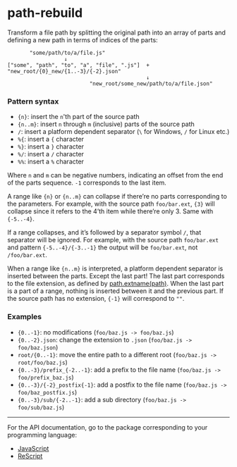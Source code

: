# path-rebuild

Transform a file path by splitting the original path into an array of parts
and defining a new path in terms of indices of the parts:

```
       "some/path/to/a/file.js"
                  ↓
["some", "path", "to", "a", "file", ".js"]  +  "new_root/{0}_new/{1..-3}/{-2}.json"
                                            ↓
                          "new_root/some_new/path/to/a/file.json"

```

### Pattern syntax

- `{n}`: insert the `n`'th part of the source path
- `{n..m}`: insert `n` through `m` (inclusive) parts of the source path
- `/`: insert a platform dependent separator (`\` for Windows, `/` for Linux etc.)
- `%{`: insert a `{` character
- `%}`: insert a `}` character
- `%/`: insert a `/` character
- `%%`: insert a `%` character

Where `n` and `m` can be negative numbers, indicating an offset from the end of the parts sequence.
`-1` corresponds to the last item.

A range like `{n}` or `{n..m}` can collapse if there’re no parts corresponding to the parameters.
For example, with the source path `foo/bar.ext`, `{3}` will collapse
since it refers to the 4’th item while there’re only 3. Same with `{-5..-4}`.

If a range collapses, and it’s followed by a separator symbol `/`, that separator will be ignored.
For example, with the source path `foo/bar.ext` and pattern `{-5..-4}/{-3..-1}`
the output will be `foo/bar.ext`, not `/foo/bar.ext`.

When a range like `{n..m}` is interpreted, a platform dependent separator is inserted between the parts.
Except the last part! The last part corresponds to the file extension,
as defined by [path.extname(path)](https://nodejs.org/api/path.html#pathextnamepath).
When the last part is a part of a range, nothing is inserted between it and the previous part.
If the source path has no extension, `{-1}` will correspond to `""`.

### Examples

- `{0..-1}`: no modifications (`foo/baz.js -> foo/baz.js`)
- `{0..-2}.json`: change the extension to `.json` (`foo/baz.js -> foo/baz.json`)
- `root/{0..-1}`: move the entire path to a different root (`foo/baz.js -> root/foo/baz.js`)
- `{0..-3}/prefix_{-2..-1}`: add a prefix to the file name (`foo/baz.js -> foo/prefix_baz.js`)
- `{0..-3}/{-2}_postfix{-1}`: add a postfix to the file name (`foo/baz.js -> foo/baz_postfix.js`)
- `{0..-3}/sub/{-2..-1}`: add a sub directory (`foo/baz.js -> foo/sub/baz.js`)

---

For the API documentation, go to the package corresponding to your programming language:

- [JavaScript](./packages/path-rebuild)
- [ReScript](./packages/rescript-path-rebuild)
